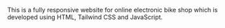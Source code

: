 This is a fully responsive website for online electronic bike shop which is developed using HTML, Tailwind CSS and JavaScript.
